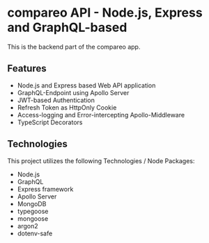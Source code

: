 # compareo API - Node.js, Express and GraphQL-based

This is the backend part of the compareo app.

## Features

- Node.js and Express based Web API application
- GraphQL-Endpoint using Apollo Server
- JWT-based Authentication
- Refresh Token as HttpOnly Cookie
- Access-logging and Error-intercepting Apollo-Middleware
- TypeScript Decorators

## Technologies

This project utilizes the following Technologies / Node Packages:
- Node.js
- GraphQL
- Express framework
- Apollo Server
- MongoDB
- typegoose
- mongoose
- argon2
- dotenv-safe
